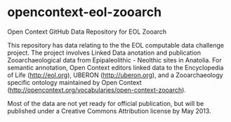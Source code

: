 opencontext-eol-zooarch
=======================

Open Context GitHub Data Repository for EOL Zooarch

This repository has data relating to the the EOL computable data challenge project. 
The project involves Linked Data anotation and publication Zooarchaeological data from 
Epipaleolithic - Neolthic sites in Anatolia. For semantic annotation, Open Context 
editors linked data to the Encyclopedia of Life (http://eol.org),
UBERON (http://uberon.org), and a Zooarchaeology specific ontology maintained by Open Context
(http://opencontext.org/vocabularies/open-context-zooarch).

Most of the data are not yet ready for official publication, but will be published under
a Creative Commons Attribution license by May 2013.
